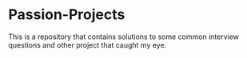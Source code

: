 # Passion-Projects

This is a repository that contains solutions to some common interview questions and other project that caught my eye.
